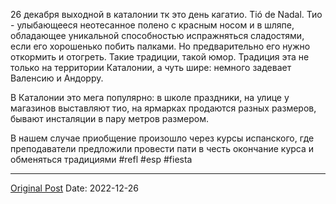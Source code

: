 26 декабря выходной в каталонии тк это день кагатио. Tió de Nadal. Тио - улыбающееся неотесанное полено с красным носом и в шляпе, обладающее уникальной способностью испражняться сладостями, если его хорошенько побить палками. Но предварительно его нужно откормить и отогреть. Такие традиции, такой юмор. Традиция эта не только на территории Каталонии, а чуть шире: немного задевает Валенсию и Андорру.

В Каталонии это мега популярно: в школе праздники, на улице у магазинов выставляют тио, на ярмарках продаются разных размеров, бывают инсталяции в пару метров размером.

В нашем случае приобщение произошло через курсы испанского, где преподаватели предложили провести пати в честь окончание курса и обменяться традициями #refl #esp #fiesta

---
[Original Post](https://t.me/lev2tarragona/775)
Date: 2022-12-26

